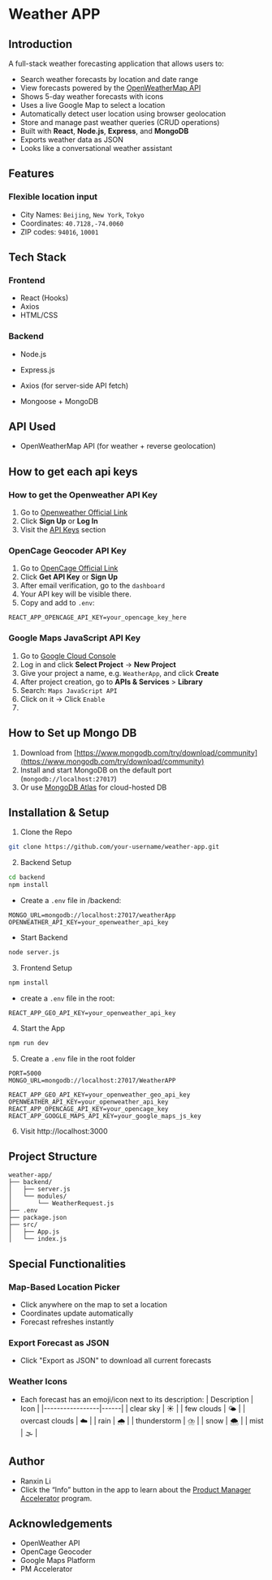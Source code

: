 # Weather APP
## Introduction
A full-stack weather forecasting application that allows users to:
- Search weather forecasts by location and date range
- View forecasts powered by the [OpenWeatherMap API](https://openweathermap.org/api)
- Shows 5-day weather forecasts with icons
- Uses a live Google Map to select a location
- Automatically detect user location using browser geolocation
- Store and manage past weather queries (CRUD operations)
- Built with **React**, **Node.js**, **Express**, and **MongoDB**
- Exports weather data as JSON
- Looks like a conversational weather assistant

## Features
### **Flexible location input**
- City Names: `Beijing`, `New York`, `Tokyo`
- Coordinates: `40.7128,-74.0060`
- ZIP codes: `94016`, `10001`

## Tech Stack 
### Frontend
- React (Hooks)
- Axios
- HTML/CSS

### Backend
- Node.js

- Express.js

- Axios (for server-side API fetch)

- Mongoose + MongoDB

## API Used
- OpenWeatherMap API (for weather + reverse geolocation)
## How to get each api keys
### How to get the Openweather API Key
1. Go to [Openweather Official Link](https://home.openweathermap.org/users/sign_up)
2. Click **Sign Up** or **Log In**
3. Visit the [API Keys](https://home.openweathermap.org/api_keys) section

### OpenCage Geocoder API Key
1. Go to [OpenCage Official Link](https://opencagedata.com)
2. Click **Get API Key** or **Sign Up**
3. After email verification, go to the `dashboard`
4. Your API key will be visible there.
5. Copy and add to `.env`:
```env
REACT_APP_OPENCAGE_API_KEY=your_opencage_key_here
```
### Google Maps JavaScript API Key
1. Go to [Google Cloud Console](https://console.cloud.google.com/)
2. Log in and click **Select Project** → **New Project**
3. Give your project a name, e.g. `WeatherApp`, and click **Create**
4. After project creation, go to **APIs & Services** > **Library**
5. Search: `Maps JavaScript API`
6. Click on it → Click `Enable`
7. 
## How to Set up Mongo DB
1. Download from [https://www.mongodb.com/try/download/community](https://www.mongodb.com/try/download/community)
2. Install and start MongoDB on the default port (`mongodb://localhost:27017`)
3. Or use [MongoDB Atlas](https://www.mongodb.com/cloud/atlas) for cloud-hosted DB

## Installation & Setup
1. Clone the Repo

```bash
git clone https://github.com/your-username/weather-app.git
```

2. Backend Setup
```bash
cd backend
npm install

```
- Create a `.env` file in /backend:
```env
MONGO_URL=mongodb://localhost:27017/weatherApp
OPENWEATHER_API_KEY=your_openweather_api_key

```
- Start Backend
```bash
node server.js
```
3. Frontend Setup
```bash
npm install
```
- create a `.env` file in the root:
```env
REACT_APP_GEO_API_KEY=your_openweather_api_key

```
4. Start the App
```bash
npm run dev

```
5. Create a `.env` file in the root folder
```env
PORT=5000
MONGO_URL=mongodb://localhost:27017/WeatherAPP

REACT_APP_GEO_API_KEY=your_openweather_geo_api_key
OPENWEATHER_API_KEY=your_openweather_api_key
REACT_APP_OPENCAGE_API_KEY=your_opencage_key
REACT_APP_GOOGLE_MAPS_API_KEY=your_google_maps_js_key
```
6. Visit http://localhost:3000

## Project Structure
```pgsql
weather-app/
├── backend/
│   ├── server.js
│   └── modules/
│       └── WeatherRequest.js
├── .env
├── package.json
├── src/
│   ├── App.js
│   └── index.js

```

## Special Functionalities
### Map-Based Location Picker
- Click anywhere on the map to set a location
- Coordinates update automatically
- Forecast refreshes instantly

### Export Forecast as JSON
- Click "Export as JSON" to download all current forecasts

### Weather Icons
- Each forecast has an emoji/icon next to its description:
| Description     | Icon |
|-----------------|------|
| clear sky       | ☀️   |
| few clouds      | 🌤️   |
| overcast clouds | ☁️   |
| rain            | 🌧️   |
| thunderstorm    | ⛈️   |
| snow            | 🌨️   |
| mist            | 🌫️   |

## Author
- Ranxin Li
- Click the “Info” button in the app to learn about the [Product Manager Accelerator](https://www.linkedin.com/school/pmaccelerator/) program.

## Acknowledgements
- OpenWeather API
- OpenCage Geocoder
- Google Maps Platform
- PM Accelerator